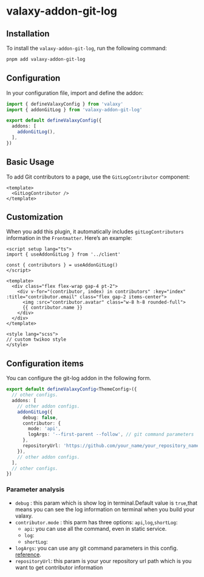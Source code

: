 # valaxy-addon-git-log

## Installation

To install the `valaxy-addon-git-log`, run the following command:

```bash
pnpm add valaxy-addon-git-log
```

## Configuration

In your configuration file, import and define the addon:

```ts
import { defineValaxyConfig } from 'valaxy'
import { addonGitLog } from 'valaxy-addon-git-log'

export default defineValaxyConfig({
  addons: [
    addonGitLog(),
  ],
})
```

## Basic Usage

To add Git contributors to a page, use the `GitLogContributor` component:

```vue
<template>
  <GitLogContributor />
</template>
```

## Customization

When you add this plugin, it automatically includes `gitLogContributors` information in the `Frontmatter`. Here’s an example:

```vue
<script setup lang="ts">
import { useAddonGitLog } from '../client'

const { contributors } = useAddonGitLog()
</script>

<template>
  <div class="flex flex-wrap gap-4 pt-2">
    <div v-for="(contributor, index) in contributors" :key="index" :title="contributor.email" class="flex gap-2 items-center">
      <img :src="contributor.avatar" class="w-8 h-8 rounded-full">
      {{ contributor.name }}
    </div>
  </div>
</template>

<style lang="scss">
// custom twikoo style
</style>
```

## Configuration items

You can configure the git-log addon in the following form.

```ts
export default defineValaxyConfig<ThemeConfig>({
  // other configs.
  addons: [
    // other addon configs.
    addonGitLog({
      debug: false,
      contributor: {
        mode: 'api',
        logArgs: '--first-parent --follow', // git command parameters
      },
      repositoryUrl: 'https://github.com/your_name/your_repository_name.git', // your repository url path
    }),
    // other addon configs.
  ],
  // other configs.
})
```

### Parameter analysis

- `debug` : this param which is show log in terminal.Default value is `true`,that means you can see the log information on terminal when you build your valaxy.
- `contributor.mode` :  this parm has three options: `api`,`log`,`shortLog`:
  - `api`: you can use all the command, even in static service.
  - `log`:
  - `shortLog`:
- `logArgs`: you can use any git command parameters in this config. [reference](<https://git-scm.com/book/en/v2>).
- `repositoryUrl`: this param is your your repository url path which is you want to get contributor information

